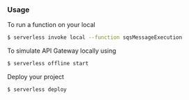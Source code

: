 ### Usage 
To run a function on your local
```bash
$ serverless invoke local --function sqsMessageExecution
```

To simulate API Gateway locally using 
```bash
$ serverless offline start
```

Deploy your project
```bash
$ serverless deploy
```
